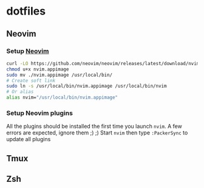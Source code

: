 # dotfiles

## Neovim

### Setup [Neovim](https://github.com/neovim/neovim/wiki/Installing-Neovim)

```bash
curl -LO https://github.com/neovim/neovim/releases/latest/download/nvim.appimage
chmod u+x nvim.appimage
sudo mv ./nvim.appimage /usr/local/bin/
# Create soft link
sudo ln -s /usr/local/bin/nvim.appimage /usr/local/bin/nvim
# Or alias
alias nvim="/usr/local/bin/nvim.appimage"
```

### Setup Neovim plugins

All the plugins should be installed the first time you launch `nvim`. A few errors are expected, ignore them ;) ;)
Start `nvim` then type `:PackerSync` to update all plugins

## Tmux

## Zsh
